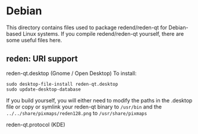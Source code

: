 
Debian
====================
This directory contains files used to package redend/reden-qt
for Debian-based Linux systems. If you compile redend/reden-qt yourself, there are some useful files here.

## reden: URI support ##


reden-qt.desktop  (Gnome / Open Desktop)
To install:

	sudo desktop-file-install reden-qt.desktop
	sudo update-desktop-database

If you build yourself, you will either need to modify the paths in
the .desktop file or copy or symlink your reden-qt binary to `/usr/bin`
and the `../../share/pixmaps/reden128.png` to `/usr/share/pixmaps`

reden-qt.protocol (KDE)

